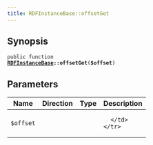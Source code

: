 ```yaml
---
title: RDFInstanceBase::offsetGet
---
```


## Synopsis

<code>public function <b><a href="RDFInstanceBase">RDFInstanceBase</a>::offsetGet</b>(<b>$offset</b>)</code>

## Parameters

<table>
  <thead>
    <tr>
      <th>Name</th>
      <th>Direction</th>
      <th>Type</th>
      <th>Description</th>
    </tr>
  </thead>
  <tbody>
    <tr>
      <td><code>$offset</code>
      <td><i></i></td>
      <td></td>
      <td>

      </td>
    </tr>
  </tbody>
</table>


